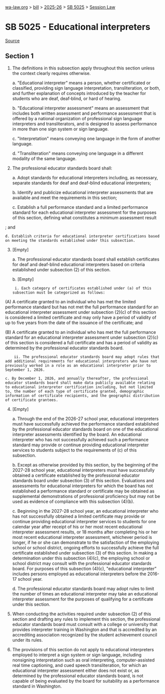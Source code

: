 [wa-law.org](/) > [bill](/bill/) > [2025-26](/bill/2025-26/) > [SB 5025](/bill/2025-26/sb/5025/) > [Session Law](/bill/2025-26/sb/5025/S.SL/)

# SB 5025 - Educational interpreters

[Source](http://lawfilesext.leg.wa.gov/biennium/2025-26/Pdf/Bills/Session%20Laws/Senate/5025-S.SL.pdf)

## Section 1
1. The definitions in this subsection apply throughout this section unless the context clearly requires otherwise.

    a. "Educational interpreter" means a person, whether certificated or classified, providing sign language interpretation, transliteration, or both, and further explanation of concepts introduced by the teacher for students who are deaf, deaf‑blind, or hard of hearing.

    b. "Educational interpreter assessment" means an assessment that includes both written assessment and performance assessment that is offered by a national organization of professional sign language interpreters and transliterators, and is designed to assess performance in more than one sign system or sign language.

    c. "Interpretation" means conveying one language in the form of another language.

    d. "Transliteration" means conveying one language in a different modality of the same language.

2. The professional educator standards board shall:

    a. Adopt standards for educational interpreters including, as necessary, separate standards for deaf and deaf-blind educational interpreters;

    b. Identify and publicize educational interpreter assessments that are available and meet the requirements in this section;

    c. Establish a full performance standard and a limited performance standard for each educational interpreter assessment for the purposes of this section, defining what constitutes a minimum assessment result

; and

    d. Establish criteria for educational interpreter certifications based on meeting the standards established under this subsection.

3. [Empty]

    a. The professional educator standards board shall establish certificates for deaf and deaf-blind educational interpreters based on criteria established under subsection (2) of this section.

    b. [Empty]

        i. Each category of certificates established under (a) of this subsection must be categorized as follows:

(A) A certificate granted to an individual who has met the limited performance standard but has not met the full performance standard for an educational interpreter assessment under subsection (2)(c) of this section is considered a limited certificate and may only have a period of validity of up to five years from the date of the issuance of the certificate; and

(B) A certificate granted to an individual who has met the full performance standard for an educational interpreter assessment under subsection (2)(c) of this section is considered a full certificate and has a period of validity as determined by the professional educator standards board.

        ii. The professional educator standards board may adopt rules that add additional requirements for educational interpreters who have not previously worked in a role as an educational interpreter prior to September 1, 2026.

    c. By December 1, 2026, and annually thereafter, the professional educator standards board shall make data publicly available relating to educational interpreter certification including, but not limited to, the number of each type of certificate granted, demographic information of certificate recipients, and the geographic distribution of certificate grantees.

4. [Empty]

    a. Through the end of the 2026-27 school year, educational interpreters must have successfully achieved the performance standard established by the professional educator standards board on one of the educational interpreter assessments identified by the board. An educational interpreter who has not successfully achieved such a performance standard may provide or continue providing educational interpreter services to students subject to the requirements of (c) of this subsection.

    b. Except as otherwise provided by this section, by the beginning of the 2027-28 school year, educational interpreters  must have successfully obtained a certificate established by the professional educator standards board under subsection (3) of this section. Evaluations and assessments for educational interpreters for which the board has not established a performance standard or certificate may be obtained as supplemental demonstrations of professional proficiency but may not be used as evidence of compliance with this subsection (4)(b).

    c. Beginning in the 2027-28 school year, an educational interpreter who has not successfully obtained a limited certificate may provide or continue providing educational interpreter services to students for one calendar year after receipt of his or her most recent educational interpreter assessment results, or 18 months after completing his or her most recent educational interpreter assessment, whichever period is longer, if he or she can demonstrate to the satisfaction of the employing school or school district, ongoing efforts to successfully achieve the full certificate established under subsection (3) of this section. In making a determination under this subsection (4)(c), the employing school or school district may consult with the professional educator standards board. For purposes of this subsection (4)(c), "educational interpreter" includes persons employed as educational interpreters before the 2016-17 school year.

    d. The professional educator standards board may adopt rules to limit the number of times an educational interpreter may take an educational interpreter assessment for the purposes of qualifying for a certificate under this section.

5. When conducting the activities required under subsection (2) of this section and drafting any rules to implement this section, the professional educator standards board must consult with a college or university that provides interpreter training in Washington and that is accredited by an accrediting association recognized by the student achievement council under its rules.

6. The provisions of this section do not apply to educational interpreters employed to interpret a sign system or sign language, including nonsigning interpretation such as oral interpreting, computer-assisted real time captioning, and cued speech transliteration, for which an educational interpreter assessment either does not exist or, as determined by the professional educator standards board, is not capable of being evaluated by the board for suitability as a performance standard in Washington.
